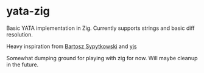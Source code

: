 # yata-zig

Basic YATA implementation in Zig. Currently supports strings and basic diff resolution.

Heavy inspiration from [Bartosz Sypytkowski](https://www.bartoszsypytkowski.com/yata/) and [yjs](https://yjs.dev/)

Somewhat dumping ground for playing with zig for now. Will maybe cleanup in the future.